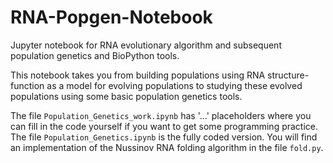 # RNA-Popgen-Notebook
Jupyter notebook for RNA evolutionary algorithm and subsequent population genetics and BioPython tools.

This notebook takes you from building populations using RNA structure-function as a model for evolving populations to studying these evolved populations using some basic population genetics tools.

The file `Population_Genetics_work.ipynb` has '...' placeholders where you can fill in the code yourself if you want to get some programming practice. The file `Population_Genetics.ipynb` is the fully coded version. You will find an implementation of the Nussinov RNA folding algorithm in the file `fold.py`.
